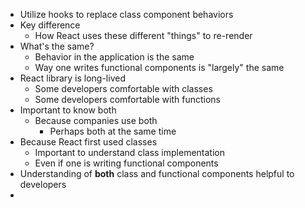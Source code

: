 - Utilize hooks to replace class component behaviors
- Key difference
	- How React uses these different "things" to re-render
- What's the same?
	- Behavior in the application is the same
	- Way one writes functional components is "largely" the same
- React library is long-lived
	- Some developers comfortable with classes
	- Some developers comfortable with functions
- Important to know both
	- Because companies use both
		- Perhaps both at the same time
- Because React first used classes
	- Important to understand class implementation
	- Even if one is writing functional components
- Understanding of **both** class and functional components helpful to developers
- 
	